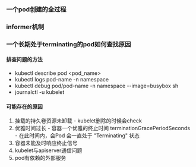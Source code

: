 ### 一个pod创建的全过程
### informer机制
### 一个长期处于terminating的pod如何查找原因
#### 排查问题的方法
- kubectl describe pod <pod_name>
- kubectl logs pod-name -n namespace
- kubectl debug pod/pod-name -n namespace --image=busybox sh
- journalctl -u kubelet

#### 可能存在的原因
1. 挂载的持久卷资源未卸载
		- kubelet删除的时候会check
1. 优雅时间过长
		- 容器一个优雅的终止时间 terminationGracePeriodSeconds
		- 在此时间内，会Pod 会一直处于 "Terminating" 状态
1. 容器未能及时响应终止信号
2. kubelet与apiserver通信问题
3. pod有依赖的外部服务